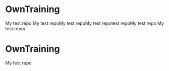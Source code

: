 # OwnTraining
My test repo 
My test repoMy test repoMy test repotest repoMy test repo
My test repo\
 # OwnTraining
My test repo 
